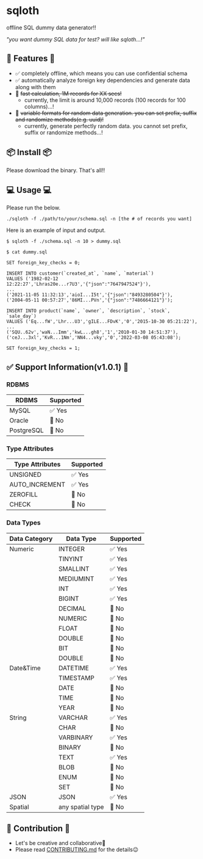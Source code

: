 
# sqloth
offline SQL dummy data generator!!

*"you want dummy SQL data for test? will like sqloth...!"*

## 🎉 Features 🎉
- ✅ completely offline, which means you can use confidential schema
- ✅ automatically analyze foreign key dependencies and generate data along with them
- 🚫 ~~fast calculation, 1M records for XX secs!~~
  - currently, the limit is around 10,000 records (100 records for 100 columns)...!
- 🚫 ~~variable formats for random data generation. you can set prefix, suffix and randomize methods(e.g. uuid)!~~
  - currently, generate perfectly random data. you cannot set prefix, suffix or randomize methods...!

## 📦 Install 📦
Please download the binary. That's all!!

## 💻 Usage 💻
Please run the below.

```./sqloth -f ./path/to/your/schema.sql -n [the # of records you want]```

Here is an example of input and output.

```
$ sqloth -f ./schema.sql -n 10 > dummy.sql

$ cat dummy.sql

SET foreign_key_checks = 0;

INSERT INTO customer(`created_at`, `name`, `material`)
VALUES ('1982-02-12 12:22:27','Lhras20e...r7U3','{"json":"7647947524"}'),
...
('2021-11-05 11:32:13','aioI...I5t','{"json":"8493280504"}'),
('2004-05-11 00:57:27','86MI...PVn','{"json":"7486664121"}');

INSERT INTO product(`name`, `owner`, `description`, `stock`, `sale_day`)
VALUES ('Eq...fW','Lhr...U3','gILE...FDvK','0','2015-10-30 05:21:22'),
...
('SQU..62v','waN...Imm','kwL...gh8','1','2010-01-30 14:51:37'),
('ceJ...3xl','KvR...1Nm','NN4...vky','0','2022-03-08 05:43:08');

SET foreign_key_checks = 1;
```

## ✅ Support Information(v1.0.1) 🚫
### RDBMS
| RDBMS | Supported |
| --- | --- |
| MySQL | ✅ Yes |
| Oracle | 🚫 No |
| PostgreSQL | 🚫 No |

### Type Attributes
| Type Attributes | Supported |
| --- | --- |
| UNSIGNED | ✅ Yes |
| AUTO_INCREMENT | ✅ Yes |
| ZEROFILL | 🚫 No |
| CHECK | 🚫 No |

### Data Types
| Data Category | Data Type | Supported |
| --- | --- | --- |
| Numeric | INTEGER | ✅ Yes |
|  | TINYINT | ✅ Yes |
|  | SMALLINT | ✅ Yes |
|  | MEDIUMINT | ✅ Yes |
|  | INT | ✅ Yes |
|  | BIGINT | ✅ Yes |
|  | DECIMAL | 🚫 No |
|  | NUMERIC | 🚫 No |
|  | FLOAT | 🚫 No |
|  | DOUBLE | 🚫 No |
|  | BIT | 🚫 No |
|  | DOUBLE | 🚫 No |
| Date&Time | DATETIME | ✅ Yes |
|  | TIMESTAMP | ✅ Yes |
|  | DATE | 🚫 No |
|  | TIME | 🚫 No |
|  | YEAR | 🚫 No |
| String | VARCHAR | ✅ Yes |
|  | CHAR | 🚫 No |
|  | VARBINARY | ✅ Yes |
|  | BINARY | 🚫 No |
|  | TEXT | ✅ Yes |
|  | BLOB | 🚫 No |
|  | ENUM | 🚫 No |
|  | SET | 🚫 No |
| JSON | JSON | ✅ Yes |
| Spatial | any spatial type | 🚫 No |

## 🌟 Contribution 🌟
- Let's be creative and collaborative👶
- Please read [CONTRIBUTING.md](https://github.com/canalun/sqloth/blob/main/CONTRIBUTING.md) for the details😉
